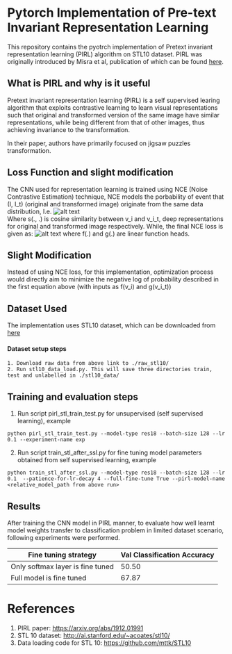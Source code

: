 # Pytorch Implementation of Pre-text Invariant Representation Learning
This repository contains the pyotrch implementation of Pretext invariant representation learning (PIRL)
algorithm on STL10 dataset. PIRL was originally introduced by Misra et al, publication of which can be found [here](https://arxiv.org/abs/1912.01991).

## What is PIRL and why is it useful
Pretext invariant representation learning (PIRL) is a self supervised learing algorithm that exploits contrastive
learning to learn visual representations such that original and transformed version of the same image have similar
representations, while being different from that of other images, thus achieving invariance to the transformation.

In their paper, authors have primarily focused on jigsaw puzzles transformation.

## Loss Function and slight modification
The CNN used for representation learning is trained using NCE (Noise Contrastive Estimation) technique,
NCE models the porbability of event that (I, I_t) (original and transformed image) originate from the same
data distribution, I.e.
![alt text](https://docs.google.com/drawings/d/e/2PACX-1vQIBzisD1g6le_VQlfj7oeJVr98inlrBsvTzssW35MO1nxilwXa2MhkUukLli1U1Orb50_kC_XY3XCL/pub?w=480&h=96 "probability function")
<br/>
Where s(., .) is cosine similarity between v_i and v_i_t, deep representations for original and transformed image respectively.
While, the final NCE loss is given as:
![alt text](https://docs.google.com/drawings/d/e/2PACX-1vRh2RjlYsPaSyGDORVN3zDl3sZ1r1g48jxW-fT8ajrGFx1rbHqyRnlepbZ63wr1K0oOCfjfndUhKA4S/pub?w=960&h=720 "L_nce")
where f(.) and g(.) are linear function heads.

## Slight Modification
Instead of using NCE loss, for this implementation, optimization process would directly aim to minimize
the negative log of probability described in the first equation above (with inputs as f(v_i) and g(v_i_t))

## Dataset Used
The implementation uses STL10 dataset, which can be downloaded from [here](http://ai.stanford.edu/~acoates/stl10/)
#### Dataset setup steps
```
1. Download raw data from above link to ./raw_stl10/
2. Run stl10_data_load.py. This will save three directories train, test and unlabelled in ./stl10_data/
```

## Training and evaluation steps
1. Run script pirl_stl_train_test.py for unsupervised (self supervised learning), example
```
python pirl_stl_train_test.py --model-type res18 --batch-size 128 --lr 0.1 --experiment-name exp
```
2. Run script train_stl_after_ssl.py for fine tuning model parameters obtained from self supervised learning, example
```
python train_stl_after_ssl.py --model-type res18 --batch-size 128 --lr 0.1  --patience-for-lr-decay 4 --full-fine-tune True --pirl-model-name <relative_model_path from above run>
```

## Results
After training the CNN model in PIRL manner, to evaluate how well learnt model weights transfer to classification
problem in limited dataset scenario, following experiments were performed.

Fine tuning strategy | Val Classification Accuracy
--- | ---
Only softmax layer is fine tuned |  50.50
Full model is fine tuned | 67.87

# References
1. PIRL paper: https://arxiv.org/abs/1912.01991
2. STL 10 dataset: http://ai.stanford.edu/~acoates/stl10/
3. Data loading code for STL 10: https://github.com/mttk/STL10
